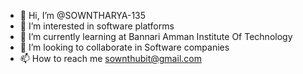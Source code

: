 - 👋 Hi, I’m @SOWNTHARYA-135
- 👀 I’m interested in software platforms
- 🌱 I’m currently learning at Bannari Amman Institute Of Technology
- 💞️ I’m looking to collaborate in Software companies
- 📫 How to reach me sownthubit@gmail.com


